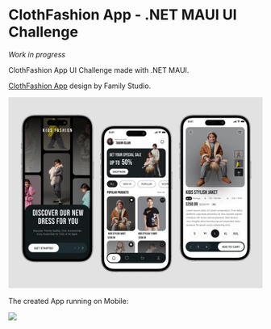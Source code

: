 # ClothFashion App - .NET MAUI UI Challenge

_Work in progress_

ClothFashion App UI Challenge made with .NET MAUI.

[ClothFashion App](https://dribbble.com/shots/24628864-Cloth-Fashion-App-Design) design by Family Studio.

![Design](images/design.jpg)

The created App running on Mobile:

<img src="images/clothfashionapp_android.gif"  width="300">